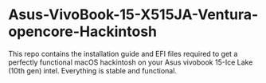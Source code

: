 # Asus-VivoBook-15-X515JA-Ventura-opencore-Hackintosh
This repo contains the installation guide and EFI files required to get a perfectly functional macOS hackintosh on your Asus vivobook 15-Ice Lake (10th gen) intel. Everything is stable and functional.
